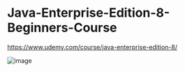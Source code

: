 # Java-Enterprise-Edition-8-Beginners-Course

https://www.udemy.com/course/java-enterprise-edition-8/



![image](https://user-images.githubusercontent.com/39504405/201054500-aca444b1-5eb1-46fc-919b-96bcf0be0604.png)
